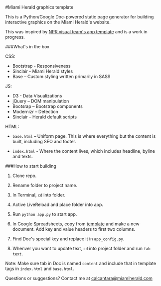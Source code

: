 #Miami Herald graphics template

This is a Python/Google Doc-powered static page generator for building interactive graphics on the Miami Herald's website. 

This was inspired by [NPR visual team's app template](https://github.com/nprapps/app-template) and is a work in progress.


###What's in the box

CSS:

+ Bootstrap - Responsiveness
+ Sinclair - Miami Herald styles
+ Base – Custom styling written primarily in SASS


JS:

+ D3 - Data Visualizations
+ jQuery – DOM manipulation
+ Bootsrap – Bootstrap components
+ Modernizr – Detection
+ Sinclair – Herald default scripts
	

HTML:

+ `base.html` – Uniform page. This is where everything but the content is built, including SEO and footer.

+ `index.html` - Where the content lives, which includes headline, byline and texts.


###How to start building

1. Clone repo.

2. Rename folder to project name.

3. In Terminal, `cd` into folder.

4. Active LiveReload and place folder into app.

5. Run `python app.py` to start app. 

6. In Google Spreadsheets, copy from [template](https://docs.google.com/spreadsheets/d/1EB0Xq0mt_MkszaBHeSpIWGdlSnt0errmxo7pQqTdvCw/edit#gid=0) and make a new document. Add key and value headers to first two columns. 

7. Find Doc's special key and replace it in `app_config.py`.

8. Whenver you want to update text, `cd` into project folder and run `fab text`.

Note: Make sure tab in Doc is named `content` and include that in template tags in `index.html` and `base.html`. 

Questions or suggestions? Contact me at [calcantara@miamiherald.com](mailto:calcantara@miamiherald.com)